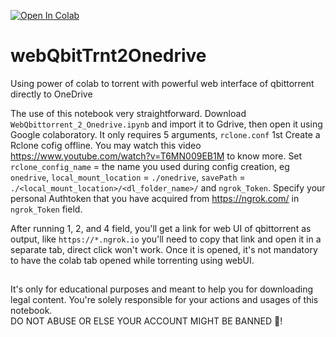 [![Open In Colab](https://colab.research.google.com/assets/colab-badge.svg)](https://colab.research.google.com/github/sobuj53/webQbitTrnt2Onedrive/blob/main/WebQbittorrent_2_Onedrive.ipynb)

# webQbitTrnt2Onedrive
Using power of colab to torrent with powerful web interface of qbittorrent directly to OneDrive

The use of this notebook very straightforward. Download `WebQbittorrent_2_Onedrive.ipynb` and import it to Gdrive, then open it using Google colaboratory. It only requires 5 arguments, `rclone.conf` 1st Create a Rclone cofig offline. You may watch this video https://www.youtube.com/watch?v=T6MN009EB1M to know more. Set `rclone_config_name` = the name you used during config creation, eg `onedrive`, `local_mount_location` = `./onedrive`, `savePath` = `./<local_mount_location>/<dl_folder_name>/` and `ngrok_Token`. Specify your personal Authtoken that you have acquired from https://ngrok.com/ in `ngrok_Token` field.

After running 1, 2, and 4 field, you'll get a link for web UI of qbittorrent as output, like `https://*.ngrok.io` you'll need to copy that link and open it in a separate tab, direct click won't work. Once it is opened, it's not mandatory to have the colab tab opened while torrenting using webUI.

##
It's only for educational purposes and meant to help you for downloading legal content. You're solely responsible for your actions and usages of this notebook.  
DO NOT ABUSE OR ELSE YOUR ACCOUNT MIGHT BE BANNED 🤷! 
